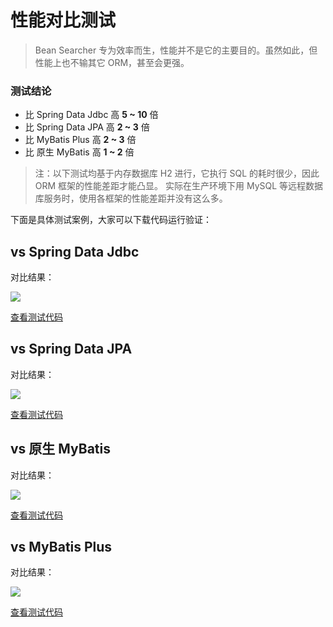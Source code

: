 # 性能对比测试

> Bean Searcher 专为效率而生，性能并不是它的主要目的。虽然如此，但性能上也不输其它 ORM，甚至会更强。

### 测试结论

* 比 Spring Data Jdbc 高 **5 ~ 10** 倍
* 比 Spring Data JPA 高 **2 ~ 3** 倍
* 比 MyBatis Plus 高 **2 ~ 3** 倍
* 比 原生 MyBatis 高 **1 ~ 2** 倍

> 注：以下测试均基于内存数据库 H2 进行，它执行 SQL 的耗时很少，因此 ORM 框架的性能差距才能凸显。
> 实际在生产环境下用 MySQL 等远程数据库服务时，使用各框架的性能差距并没有这么多。

下面是具体测试案例，大家可以下载代码运行验证：

## vs Spring Data Jdbc

对比结果：

![](../assets/vs_data_jdbc.png)

[查看测试代码](./vs-data-jdbc/src/test/java/com/example/demo/DemoApplicationTests.java)

## vs Spring Data JPA

对比结果：

![](../assets/vs_data_jpa.png)

[查看测试代码](./vs-data-jpa/src/test/java/com/example/demo/DemoApplicationTests.java)

## vs 原生 MyBatis

对比结果：

![](../assets/vs_mybatis.png)

[查看测试代码](./vs-mybatis/src/test/java/com/example/demo/DemoApplicationTests.java)

## vs MyBatis Plus

对比结果：

![](../assets/vs_mybatis_plus.png)

[查看测试代码](./vs-mybatis-plus/src/test/java/com/example/demo/DemoApplicationTests.java)

